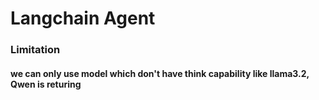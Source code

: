 # Langchain Agent

### Limitation

#### we can only use model which don't have think capability like llama3.2, Qwen is returing <think></think>
